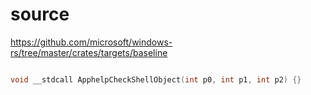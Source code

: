# source

<https://github.com/microsoft/windows-rs/tree/master/crates/targets/baseline>

```c

void __stdcall ApphelpCheckShellObject(int p0, int p1, int p2) {}

```
